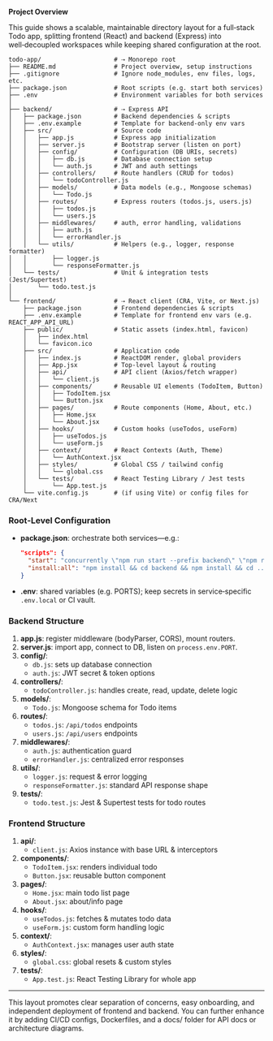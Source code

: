 **Project Overview**

This guide shows a scalable, maintainable directory layout for a full‑stack Todo app, splitting frontend (React) and backend (Express) into well‑decoupled workspaces while keeping shared configuration at the root.

```
todo-app/                    # ⇢ Monorepo root
├── README.md                # Project overview, setup instructions
├── .gitignore               # Ignore node_modules, env files, logs, etc.
├── package.json             # Root scripts (e.g. start both services)
├── .env                     # Environment variables for both services
│
├── backend/                 # ⇢ Express API
│   ├── package.json         # Backend dependencies & scripts
│   ├── .env.example         # Template for backend‑only env vars
│   ├── src/                 # Source code
│   │   ├── app.js           # Express app initialization
│   │   ├── server.js        # Bootstrap server (listen on port)
│   │   ├── config/          # Configuration (DB URIs, secrets)
│   │   │   ├── db.js        # Database connection setup
│   │   │   └── auth.js      # JWT and auth settings
│   │   ├── controllers/     # Route handlers (CRUD for todos)
│   │   │   └── todoController.js
│   │   ├── models/          # Data models (e.g., Mongoose schemas)
│   │   │   └── Todo.js
│   │   ├── routes/          # Express routers (todos.js, users.js)
│   │   │   ├── todos.js
│   │   │   └── users.js
│   │   ├── middlewares/     # auth, error handling, validations
│   │   │   ├── auth.js
│   │   │   └── errorHandler.js
│   │   └── utils/           # Helpers (e.g., logger, response formatter)
│   │       ├── logger.js
│   │       └── responseFormatter.js
│   └── tests/               # Unit & integration tests (Jest/Supertest)
│       └── todo.test.js
│
└── frontend/                # ⇢ React client (CRA, Vite, or Next.js)
    ├── package.json         # Frontend dependencies & scripts
    ├── .env.example         # Template for frontend env vars (e.g. REACT_APP_API_URL)
    ├── public/              # Static assets (index.html, favicon)
    │   ├── index.html
    │   └── favicon.ico
    ├── src/                 # Application code
    │   ├── index.js         # ReactDOM render, global providers
    │   ├── App.jsx          # Top‑level layout & routing
    │   ├── api/             # API client (Axios/fetch wrapper)
    │   │   └── client.js
    │   ├── components/      # Reusable UI elements (TodoItem, Button)
    │   │   ├── TodoItem.jsx
    │   │   └── Button.jsx
    │   ├── pages/           # Route components (Home, About, etc.)
    │   │   ├── Home.jsx
    │   │   └── About.jsx
    │   ├── hooks/           # Custom hooks (useTodos, useForm)
    │   │   ├── useTodos.js
    │   │   └── useForm.js
    │   ├── context/         # React Contexts (Auth, Theme)
    │   │   └── AuthContext.jsx
    │   ├── styles/          # Global CSS / tailwind config
    │   │   └── global.css
    │   └── tests/           # React Testing Library / Jest tests
    │       └── App.test.js
    └── vite.config.js       # (if using Vite) or config files for CRA/Next
```

### Root‐Level Configuration

- **package.json**: orchestrate both services—e.g.:
  ```json
  "scripts": {
    "start": "concurrently \"npm run start --prefix backend\" \"npm run dev --prefix frontend\"",
    "install:all": "npm install && cd backend && npm install && cd ../frontend && npm install"
  }
  ```
- **.env**: shared variables (e.g. PORTS); keep secrets in service‐specific `.env.local` or CI vault.

### Backend Structure

1. **app.js**: register middleware (bodyParser, CORS), mount routers.
2. **server.js**: import app, connect to DB, listen on `process.env.PORT`.
3. **config/**:
   - `db.js`: sets up database connection
   - `auth.js`: JWT secret & token options
4. **controllers/**:
   - `todoController.js`: handles create, read, update, delete logic
5. **models/**:
   - `Todo.js`: Mongoose schema for Todo items
6. **routes/**:
   - `todos.js`: `/api/todos` endpoints
   - `users.js`: `/api/users` endpoints
7. **middlewares/**:
   - `auth.js`: authentication guard
   - `errorHandler.js`: centralized error responses
8. **utils/**:
   - `logger.js`: request & error logging
   - `responseFormatter.js`: standard API response shape
9. **tests/**:
   - `todo.test.js`: Jest & Supertest tests for todo routes

### Frontend Structure

1. **api/**:
   - `client.js`: Axios instance with base URL & interceptors
2. **components/**:
   - `TodoItem.jsx`: renders individual todo
   - `Button.jsx`: reusable button component
3. **pages/**:
   - `Home.jsx`: main todo list page
   - `About.jsx`: about/info page
4. **hooks/**:
   - `useTodos.js`: fetches & mutates todo data
   - `useForm.js`: custom form handling logic
5. **context/**:
   - `AuthContext.jsx`: manages user auth state
6. **styles/**:
   - `global.css`: global resets & custom styles
7. **tests/**:
   - `App.test.js`: React Testing Library for whole app

---

This layout promotes clear separation of concerns, easy onboarding, and independent deployment of frontend and backend. You can further enhance it by adding CI/CD configs, Dockerfiles, and a docs/ folder for API docs or architecture diagrams.

